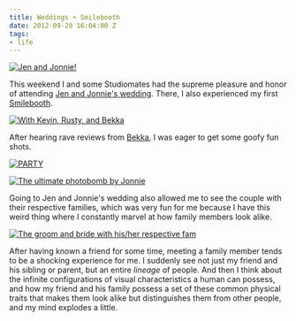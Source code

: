 ```yaml
---
title: Weddings + Smilebooth
date: 2012-09-20 16:04:00 Z
tags:
- life
---
```


[![Jen and Jonnie!](https://dl.dropbox.com/u/28312/Yoko.is%20Assets/Images/2012-0919-smilebooth-4.jpg)](http://smileboothpennsylvania.smugmug.com/gallery/25423659_nZ9LC5)

This weekend I and some Studiomates had the supreme pleasure and honor of attending [Jen and Jonnie's wedding](http://jenandjonnie.tumblr.com). There, I also experienced my first [Smilebooth](http://smilebooth.com). 

[![With Kevin, Rusty, and Bekka](https://dl.dropbox.com/u/28312/Yoko.is%20Assets/Images/2012-0919-smilebooth-1.jpg)](http://smileboothpennsylvania.smugmug.com/gallery/25423659_nZ9LC5)

After hearing rave reviews from [Bekka](http://bekkapalmer.com), I was eager to get some goofy fun shots.

[![PARTY](https://dl.dropbox.com/u/28312/Yoko.is%20Assets/Images/2012-0919-smilebooth-2.jpg)](http://smileboothpennsylvania.smugmug.com/gallery/25423659_nZ9LC5)

[![The ultimate photobomb by Jonnie](https://dl.dropbox.com/u/28312/Yoko.is%20Assets/Images/2012-0919-smilebooth-3.jpg)](http://smileboothpennsylvania.smugmug.com/gallery/25423659_nZ9LC5)

Going to Jen and Jonnie's wedding also allowed me to see the couple with their respective families, which was very fun for me because I have this weird thing where I constantly marvel at how family members look alike. 

[![The groom and bride with his/her respective fam](https://dl.dropbox.com/u/28312/Yoko.is%20Assets/Images/2012-0919-smilebooth-5.jpg)](http://smileboothpennsylvania.smugmug.com/gallery/25423659_nZ9LC5)

After having known a friend for some time, meeting a family member tends to be a shocking experience for me. I suddenly see not just my friend and his sibling or parent, but an entire *lineage* of people. And then I think about the infinite configurations of visual characteristics a human can possess, and how my friend and his family possess a set of these common physical traits that makes them look alike but distinguishes them from other people, and my mind explodes a little.
